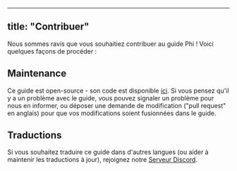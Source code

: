 
---
title: "Contribuer"
---

Nous sommes ravis que vous souhaitiez contribuer au guide Phi ! Voici quelques façons de procéder :

## Maintenance

Ce guide est open-source - son code est disponible [ici](https://github.com/Omega-Numworks/Omega-Guide). Si vous pensez qu'il y a un problème avec le guide, vous pouvez signaler un problème pour nous en informer, ou déposer une demande de modification ("pull request" en anglais) pour que vos modifications soient fusionnées dans le guide.

## Traductions

Si vous souhaitez traduire ce guide dans d'autres langues (ou aider à maintenir les traductions à jour), rejoignez notre [Serveur Discord](https://discord.gg/X2TWhh9).
